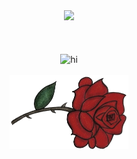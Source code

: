 <div align="center">
  <img src="https://i0.wp.com/i.pinimg.com/originals/90/42/25/90422570f7e1383cc5405c25f09e4f14.gif" width="800"/>
  </br>
  </br>
  </br>
  </br>
  <img src="https://readme-typing-svg.demolab.com?font=Fira+Code&size=90&pause=500&color=c82a2a&center=true&random=false&height=150&lines=Hi!" alt="hi" />
  <br>
  <br>
  <img src="flower.png" width="190" alt="flower"/>
</div>


